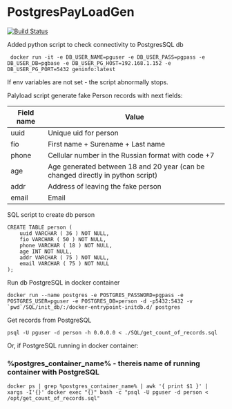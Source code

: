# PostgresPayLoadGen


[![Build Status](https://app.travis-ci.com/Uglykoyote/PostgresPayLoadGen.svg?branch=master)](https://app.travis-ci.com/Uglykoyote/PostgresPayLoadGen)


Added python script to check connectivity to PostgresSQL db

```
 docker run -it -e DB_USER_NAME=pguser -e DB_USER_PASS=pgpass -e DB_USER_DB=pgbase -e DB_USER_PG_HOST=192.168.1.152 -e DB_USER_PG_PORT=5432 geninfo:latest
```
If env variables are not set - the script abnormally stops.

Palyload script generate fake Person records with next fields:

| Field name  | Value |
| ------------- | ------------- |
| uuid  | Unique uid for person  |
| fio  | First name + Surename + Last name  |
| phone  | Cellular number in the Russian format with code +7|
| age  | Age generated between 18 and 20 year (can be changed directly in python script)  |
| addr  | Address of leaving the fake person  |
| email  | Email  |


SQL script to create db person
```
CREATE TABLE person (
    uuid VARCHAR ( 36 ) NOT NULL,
    fio VARCHAR ( 50 ) NOT NULL,
    phone VARCHAR ( 18 ) NOT NULL,
    age INT NOT NULL,
    addr VARCHAR ( 75 ) NOT NULL,
    email VARCHAR ( 75 ) NOT NULL
);
```

Run db PostgreSQL in docker container
```
docker run --name postgres -e POSTGRES_PASSWORD=pgpass -e POSTGRES_USER=pguser -e POSTGRES_DB=person -d -p5432:5432 -v `pwd`/SQL/init_db/:/docker-entrypoint-initdb.d/ postgres
```

Get records from PostgreSQL
```
psql -U pguser -d person -h 0.0.0.0 < ./SQL/get_count_of_records.sql
```

Or, if PostgreSQL running in docker container:
### %postgres_container_name% - thereis name of running container with PostgreSQL
```
docker ps | grep %postgres_container_name% | awk '{ print $1 }' | xargs -I'{}' docker exec "{}" bash -c "psql -U pguser -d person < /opt/get_count_of_records.sql"
```